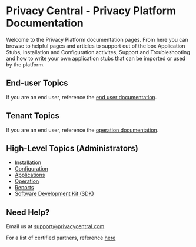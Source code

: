 # Privacy Central - Privacy Platform Documentation

Welcome to the Privacy Platform documentation pages.  From here you can browse to helpful pages and articles to support out of the box Application Stubs, Installation and Configuration activites, Support and Troubleshooting and how to write your own application stubs that can be imported or used by the platform.

##  End-user Topics

If you are an end user, reference the [end user documentation](./End%20User/README.md).

##  Tenant Topics

If you are an end user, reference the [operation documentation](./Operation/README.md).

## High-Level Topics (Administrators)

-   [Installation](./Installation/README.md)
-   [Configuration](./Configuration/README.md)
-   [Applications](./Applications/README.md)
-   [Operation](./Operation/README.md)
-   [Reports](./Reports/README.md)
-   [Software Development Kit (SDK)](./SDK/README.md)

## Need Help?  

Email us at [support@privacycentral.com](mailto:support@privacycentralcom)

For a list of certified partners, reference [here](Partners.md)